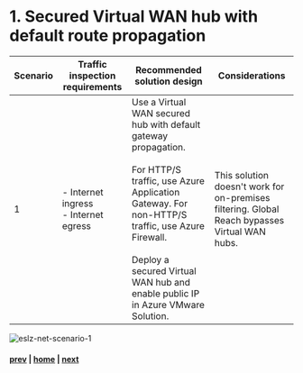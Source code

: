# 1. Secured Virtual WAN hub with default route propagation

| Scenario | Traffic inspection requirements | Recommended solution design | Considerations |
|---|----|---|---|
| 1 |  - Internet ingress <br> - Internet egress | Use a Virtual WAN secured hub with default gateway propagation. </br></br> For HTTP/S traffic, use Azure Application Gateway. For non-HTTP/S traffic, use Azure Firewall.</br></br> Deploy a secured Virtual WAN hub and enable public IP in Azure VMware Solution. | This solution doesn't work for on-premises filtering. Global Reach bypasses Virtual WAN hubs. |
  
![eslz-net-scenario-1](https://user-images.githubusercontent.com/97964083/216805269-ccdc8006-1202-4ab1-863a-f5d9b296863d.png)

#### [prev](https://github.com/jasonamedina/FTALive-Sessions/blob/main/content/avs/Traffic%20Inspection%20Requirements.md) | [home](./readme.md) | [next](https://github.com/jasonamedina/FTALive-Sessions/blob/main/content/avs/Scenario%202.md)
